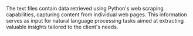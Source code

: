 The text files contain data retrieved using Python's web scraping capabilities, capturing content from individual web pages. This information serves as input for natural language processing tasks aimed at extracting valuable insights tailored to the client's needs.
